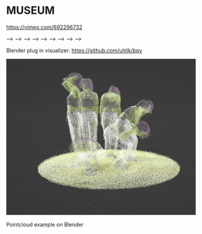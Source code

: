 
# MUSEUM 
https://vimeo.com/692296732











--> --> --> --> --> --> --> --> -->

Blender plug in visualizer: https://github.com/uhlik/bpy

![](https://github.com/andrea-arranz/FabLab/blob/main/img01.png)

Pointcloud example on Blender


